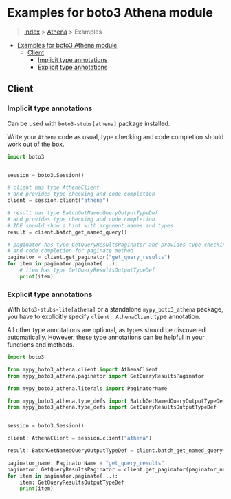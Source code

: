 <a id="examples-for-boto3-athena-module"></a>

# Examples for boto3 Athena module

> [Index](../README.md) > [Athena](./README.md) > Examples

- [Examples for boto3 Athena module](#examples-for-boto3-athena-module)
  - [Client](#client)
    - [Implicit type annotations](#implicit-type-annotations)
    - [Explicit type annotations](#explicit-type-annotations)

<a id="client"></a>

## Client

<a id="implicit-type-annotations"></a>

### Implicit type annotations

Can be used with `boto3-stubs[athena]` package installed.

Write your `Athena` code as usual, type checking and code completion should
work out of the box.

```python
import boto3


session = boto3.Session()

# client has type AthenaClient
# and provides type checking and code completion
client = session.client("athena")

# result has type BatchGetNamedQueryOutputTypeDef
# and provides type checking and code completion
# IDE should show a hint with argument names and types
result = client.batch_get_named_query()

# paginator has type GetQueryResultsPaginator and provides type checking
# and code completion for paginate method
paginator = client.get_paginator("get_query_results")
for item in paginator.paginate(...):
    # item has type GetQueryResultsOutputTypeDef
    print(item)
```

<a id="explicit-type-annotations"></a>

### Explicit type annotations

With `boto3-stubs-lite[athena]` or a standalone `mypy_boto3_athena` package,
you have to explicitly specify `client: AthenaClient` type annotation.

All other type annotations are optional, as types should be discovered
automatically. However, these type annotations can be helpful in your functions
and methods.

```python
import boto3

from mypy_boto3_athena.client import AthenaClient
from mypy_boto3_athena.paginator import GetQueryResultsPaginator

from mypy_boto3_athena.literals import PaginatorName

from mypy_boto3_athena.type_defs import BatchGetNamedQueryOutputTypeDef
from mypy_boto3_athena.type_defs import GetQueryResultsOutputTypeDef


session = boto3.Session()

client: AthenaClient = session.client("athena")

result: BatchGetNamedQueryOutputTypeDef = client.batch_get_named_query()

paginator_name: PaginatorName = "get_query_results"
paginator: GetQueryResultsPaginator = client.get_paginator(paginator_name)
for item in paginator.paginate(...):
    item: GetQueryResultsOutputTypeDef
    print(item)
```
